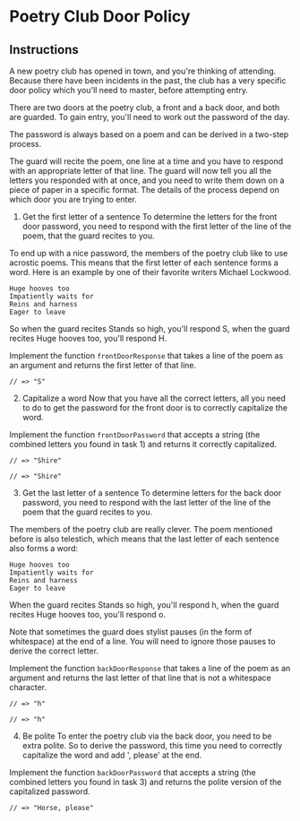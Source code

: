 # Poetry Club Door Policy

## Instructions
A new poetry club has opened in town, and you're thinking of attending. Because there have been incidents in the past, the club has a very specific door policy which you'll need to master, before attempting entry.

There are two doors at the poetry club, a front and a back door, and both are guarded. To gain entry, you'll need to work out the password of the day.

The password is always based on a poem and can be derived in a two-step process.

The guard will recite the poem, one line at a time and you have to respond with an appropriate letter of that line.
The guard will now tell you all the letters you responded with at once, and you need to write them down on a piece of paper in a specific format.
The details of the process depend on which door you are trying to enter.

1. Get the first letter of a sentence
To determine the letters for the front door password, you need to respond with the first letter of the line of the poem, that the guard recites to you.

To end up with a nice password, the members of the poetry club like to use acrostic poems. This means that the first letter of each sentence forms a word. Here is an example by one of their favorite writers Michael Lockwood.

```Stands so high
Huge hooves too
Impatiently waits for
Reins and harness
Eager to leave
```
So when the guard recites Stands so high, you'll respond S, when the guard recites Huge hooves too, you'll respond H.

Implement the function ``frontDoorResponse`` that takes a line of the poem as an argument and returns the first letter of that line.

```frontDoorResponse('Stands so high');
// => "S"
```

2. Capitalize a word
Now that you have all the correct letters, all you need to do to get the password for the front door is to correctly capitalize the word.

Implement the function ``frontDoorPassword`` that accepts a string (the combined letters you found in task 1) and returns it correctly capitalized.

```frontDoorPassword('SHIRE');
// => "Shire"
```

```frontDoorPassword('shire');
// => "Shire"
```

3. Get the last letter of a sentence
To determine letters for the back door password, you need to respond with the last letter of the line of the poem that the guard recites to you.

The members of the poetry club are really clever. The poem mentioned before is also telestich, which means that the last letter of each sentence also forms a word:

```Stands so high
Huge hooves too
Impatiently waits for
Reins and harness
Eager to leave
```
When the guard recites Stands so high, you'll respond h, when the guard recites Huge hooves too, you'll respond o.

Note that sometimes the guard does stylist pauses (in the form of whitespace) at the end of a line. You will need to ignore those pauses to derive the correct letter.

Implement the function ``backDoorResponse`` that takes a line of the poem as an argument and returns the last letter of that line that is not a whitespace character.

```backDoorResponse('Stands so high');
// => "h"
```

```backDoorResponse('Stands so high   ');
// => "h"
```

4. Be polite
To enter the poetry club via the back door, you need to be extra polite. So to derive the password, this time you need to correctly capitalize the word and add ', please' at the end.

Implement the function ``backDoorPassword`` that accepts a string (the combined letters you found in task 3) and returns the polite version of the capitalized password.

```backDoorPassword('horse');
// => "Horse, please"
```
